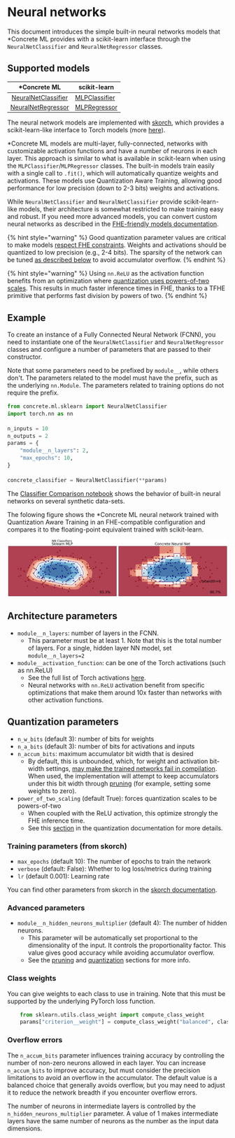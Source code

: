 # Neural networks
This document introduces the simple built-in neural networks models that *Concrete ML provides with a scikit-learn interface through the `NeuralNetClassifier` and `NeuralNetRegressor` classes.

## Supported models

|                                          *Concrete ML                                          | scikit-learn                                                                                                 |
| :-------------------------------------------------------------------------------------------: | ------------------------------------------------------------------------------------------------------------ |
| [NeuralNetClassifier](../references/api/concrete.ml.sklearn.qnn.md#class-neuralnetclassifier) | [MLPClassifier](https://scikit-learn.org/stable/modules/generated/sklearn.neural_network.MLPClassifier.html) |
|  [NeuralNetRegressor](../references/api/concrete.ml.sklearn.qnn.md#class-neuralnetregressor)  | [MLPRegressor](https://scikit-learn.org/stable/modules/generated/sklearn.neural_network.MLPRegressor.html)   |

The neural network models are implemented with [skorch](https://skorch.readthedocs.io/en/stable/index.html), which provides a scikit-learn-like interface to Torch models (more [here](../explanations/inner-workings/external_libraries.md#skorch)).

*Concrete ML models are multi-layer, fully-connected, networks with customizable activation functions and have a number of neurons in each layer. This approach is similar to what is available in scikit-learn when using the `MLPClassifier`/`MLPRegressor` classes. The built-in models train easily with a single call to `.fit()`, which will automatically quantize weights and activations. These models use Quantization Aware Training, allowing good performance for low precision (down to 2-3 bits) weights and activations.

While `NeuralNetClassifier` and `NeuralNetClassifier` provide scikit-learn-like models, their architecture is somewhat restricted to make training easy and robust. If you need more advanced models, you can convert custom neural networks as described in the [FHE-friendly models documentation](../deep-learning/fhe_friendly_models.md).

{% hint style="warning" %}
Good quantization parameter values are critical to make models [respect FHE constraints](../getting-started/concepts.md#model-accuracy-considerations-under-fhe-constraints). Weights and activations should be quantized to low precision (e.g., 2-4 bits). The sparsity of the network can be tuned [as described below](neural-networks.md#overflow-errors) to avoid accumulator overflow.
{% endhint %}

{% hint style="warning" %}
Using `nn.ReLU` as the activation function benefits from an optimization where [quantization uses powers-of-two scales](../explanations/quantization.md#quantization-special-cases). This results in much faster inference times in FHE, thanks to a TFHE primitive that performs fast division by powers of two.
{% endhint %}

## Example

To create an instance of a Fully Connected Neural Network (FCNN), you need to instantiate one of the `NeuralNetClassifier` and `NeuralNetRegressor` classes and configure a number of parameters that are passed to their constructor.

Note that some parameters need to be prefixed by `module__`, while others don't. The parameters related to the model must have the prefix, such as the underlying `nn.Module`. The parameters related to training options do not require the prefix.

```python
from concrete.ml.sklearn import NeuralNetClassifier
import torch.nn as nn

n_inputs = 10
n_outputs = 2
params = {
    "module__n_layers": 2,
    "max_epochs": 10,
}

concrete_classifier = NeuralNetClassifier(**params)
```

The [Classifier Comparison notebook](../tutorials/ml_examples.md) shows the behavior of built-in neural networks on several synthetic data-sets.

The folowing figure shows the *Concrete ML neural network trained with Quantization Aware Training in an FHE-compatible configuration and compares it to the floating-point equivalent trained with scikit-learn.

![Comparison neural networks](../figures/neural_nets_builtin.png)



## Architecture parameters

- `module__n_layers`: number of layers in the FCNN.
    - This parameter must be at least 1. Note that this is the total number of layers. For a single, hidden layer NN model, set `module__n_layers=2`
- `module__activation_function`: can be one of the Torch activations (such as nn.ReLU)
    - See the full list of Torch activations [here](../deep-learning/torch_support.md#activation-functions).
    -  Neural networks with `nn.ReLU` activation benefit from specific optimizations that make them around 10x faster than networks with other activation functions.

## Quantization parameters

- `n_w_bits` (default 3): number of bits for weights
- `n_a_bits` (default 3): number of bits for activations and inputs
- `n_accum_bits`: maximum accumulator bit width that is desired
    - By default, this is unbounded, which, for weight and activation bit-width settings, [may make the trained networks fail in compilation](neural-networks.md#overflow-errors). When used, the implementation will attempt to keep accumulators under this bit width through [pruning](../explanations/pruning.md) (for example, setting some weights to zero).
- `power_of_two_scaling` (default True): forces quantization scales to be powers-of-two
    - When coupled with the ReLU activation, this optimize strongly the FHE inference time.
    - See this [section](../explanations/quantization.md#quantization-special-cases) in the quantization documentation for more details.

### Training parameters (from skorch)

- `max_epochs` (default 10): The number of epochs to train the network 
- `verbose` (default: False): Whether to log loss/metrics during training
- `lr` (default 0.001): Learning rate

You can find other parameters from skorch in the [skorch documentation](https://skorch.readthedocs.io/en/stable/classifier.html).

### Advanced parameters

- `module__n_hidden_neurons_multiplier` (default 4): The number of hidden neurons.
    - This parameter will be automatically set proportional to the dimensionality of the input. It controls the proportionality factor. This value gives good accuracy while avoiding accumulator overflow.
    - See the [pruning](../explanations/pruning.md) and [quantization](../explanations/quantization.md) sections for more info.

### Class weights

You can give weights to each class to use in training. Note that this must be supported by the underlying PyTorch loss function.

<!--pytest-codeblocks:skip-->

```python
    from sklearn.utils.class_weight import compute_class_weight
    params["criterion__weight"] = compute_class_weight("balanced", classes=classes, y=y_train)
```

### Overflow errors

The `n_accum_bits` parameter influences training accuracy by controlling the number of non-zero neurons allowed in each layer. You can increase `n_accum_bits` to improve accuracy, but must consider the precision limitations to avoid an overflow in the accumulator. The default value is a balanced choice that generally avoids overflow, but you may need to adjust it to reduce the network breadth if you encounter overflow errors.

The number of neurons in intermediate layers is controlled by the `n_hidden_neurons_multiplier` parameter. A value of 1 makes intermediate layers have the same number of neurons as the number as the input data dimensions.
